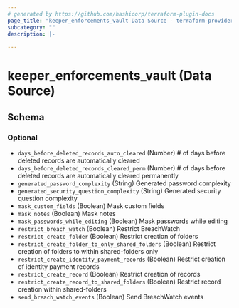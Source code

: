 ```yaml
---
# generated by https://github.com/hashicorp/terraform-plugin-docs
page_title: "keeper_enforcements_vault Data Source - terraform-provider-keeper"
subcategory: ""
description: |-
  
---
```


# keeper_enforcements_vault (Data Source)





<!-- schema generated by tfplugindocs -->
## Schema

### Optional

- `days_before_deleted_records_auto_cleared` (Number) # of days before deleted records are automatically cleared
- `days_before_deleted_records_cleared_perm` (Number) # of days before deleted records are automatically cleared permanently
- `generated_password_complexity` (String) Generated password complexity
- `generated_security_question_complexity` (String) Generated security question complexity
- `mask_custom_fields` (Boolean) Mask custom fields
- `mask_notes` (Boolean) Mask notes
- `mask_passwords_while_editing` (Boolean) Mask passwords while editing
- `restrict_breach_watch` (Boolean) Restrict BreachWatch
- `restrict_create_folder` (Boolean) Restrict creation of folders
- `restrict_create_folder_to_only_shared_folders` (Boolean) Restrict creation of folders to within shared-folders only
- `restrict_create_identity_payment_records` (Boolean) Restrict creation of identity payment records
- `restrict_create_record` (Boolean) Restrict creation of records
- `restrict_create_record_to_shared_folders` (Boolean) Restrict record creation within shared-folders
- `send_breach_watch_events` (Boolean) Send BreachWatch events
